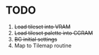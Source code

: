 # TODO

1. ~~Load tileset into VRAM~~
2. ~~Load tileset palette into CGRAM~~
3. ~~BG initial settings~~
4. Map to Tilemap routine
